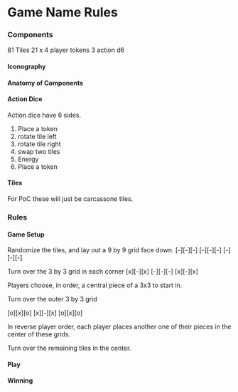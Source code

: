 # Game Name Rules

### Components

81 Tiles
21 x 4 player tokens
3 action d6

#### Iconography

#### Anatomy of Components

#### Action Dice
Action dice have 6 sides.
1. Place a token
2. rotate tile left
3. rotate tile right
4. swap two tiles
5. Energy 
6. Place a token

#### Tiles

For PoC these will just be carcassone tiles.

### Rules

#### Game Setup 

Randomize the tiles, and lay out a 9 by 9 grid face down.
[-][-][-]
[-][-][-]
[-][-][-]

Turn over the 3 by 3 grid in each corner
[x][-][x]
[-][-][-]
[x][-][x]

Players choose, in order, a central piece of a 3x3 to start in.

Turn over the outer 3 by 3 grid

[o][x][o]
[x][-][x]
[o][x][o]

In reverse player order, each player places another one of their pieces in the center of these grids.

Turn over the remaining tiles in the center.
#### Play

#### Winning


